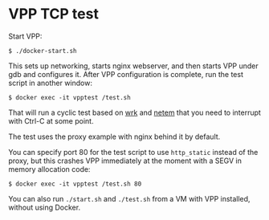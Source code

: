 # VPP TCP test

Start VPP:

```console
$ ./docker-start.sh
```

This sets up networking, starts nginx webserver, and then starts VPP
under gdb and configures it. After VPP configuration is complete, run
the test script in another window:

```console
$ docker exec -it vpptest /test.sh
```

That will run a cyclic test based on [wrk](https://github.com/wg/wrk)
and [netem](https://man7.org/linux/man-pages/man8/tc-netem.8.html)
that you need to interrupt with Ctrl-C at some point.

The test uses the proxy example with nginx behind it by default.

You can specify port 80 for the test script to use `http_static`
instead of the proxy, but this crashes VPP immediately at the moment
with a SEGV in memory allocation code:

```console
$ docker exec -it vpptest /test.sh 80
```

You can also run `./start.sh` and `./test.sh` from a VM with VPP
installed, without using Docker.
